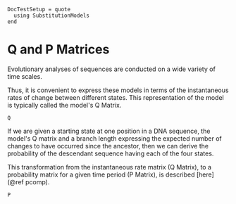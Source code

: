 ```@meta
DocTestSetup = quote
  using SubstitutionModels
end
```

# Q and P Matrices

Evolutionary analyses of sequences are conducted on a wide variety of time scales.

Thus, it is convenient to express these models in terms of the instantaneous
rates of change between different states. This representation of the model is
typically called the model's Q Matrix.

```@docs
Q
```

If we are given a starting state at one position in a DNA sequence, the model's
Q matrix and a branch length expressing the expected number of changes to have
occurred since the ancestor, then we can derive the probability of the
descendant sequence having each of the four states.

This transformation from the instantaneous rate matrix (Q Matrix), to a
probability matrix for a given time period (P Matrix), is described
[here](@ref pcomp).

```@docs
P
```
